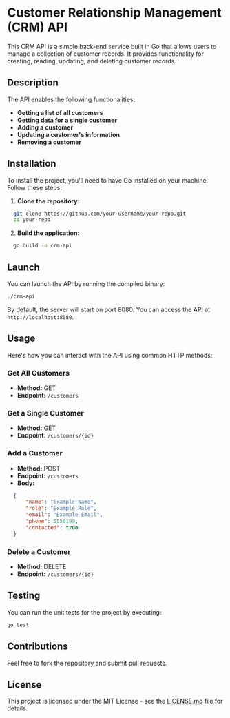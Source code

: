 # Customer Relationship Management (CRM) API

This CRM API is a simple back-end service built in Go that allows users to manage a collection of customer records. It provides functionality for creating, reading, updating, and deleting customer records.

## Description

The API enables the following functionalities:

- **Getting a list of all customers**
- **Getting data for a single customer**
- **Adding a customer**
- **Updating a customer's information**
- **Removing a customer**

## Installation

To install the project, you'll need to have Go installed on your machine. Follow these steps:

1. **Clone the repository:**

 ```bash
   git clone https://github.com/your-username/your-repo.git
   cd your-repo
 ```

2. **Build the application:**

 ```bash
   go build -o crm-api
 ```

## Launch

You can launch the API by running the compiled binary:

```bash
./crm-api
```

By default, the server will start on port 8080. You can access the API at `http://localhost:8080`.

## Usage

Here's how you can interact with the API using common HTTP methods:

### Get All Customers

- **Method:** GET
- **Endpoint:** `/customers`

### Get a Single Customer

- **Method:** GET
- **Endpoint:** `/customers/{id}`

### Add a Customer

- **Method:** POST
- **Endpoint:** `/customers`
- **Body:**

```json
  {
      "name": "Example Name",
      "role": "Example Role",
      "email": "Example Email",
      "phone": 5550199,
      "contacted": true
  }
```

### Delete a Customer

- **Method:** DELETE
- **Endpoint:** `/customers/{id}`

## Testing

You can run the unit tests for the project by executing:

```bash
go test
```

## Contributions

Feel free to fork the repository and submit pull requests.

## License

This project is licensed under the MIT License - see the [LICENSE.md](LICENSE.md) file for details.
